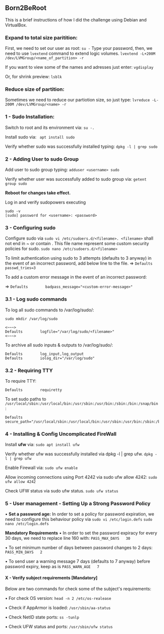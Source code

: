 ## Born2BeRoot
This is a brief instructions of how I did the challenge using Debian and VirtualBox.

### Expand to total size paritition:
First, we need to set our user as root:
`su -`
Type your password, then, we need to use `lvextend` command to extend logic volumes.
`lvextend -L+200M /dev/LVMGroup/<name_of_partition> -r`

If you want to view some of the names and adresses just enter:
`vgdisplay`

Or, for shrink preview:
`lsblk`

### Reduce size of partition:
Sometimes we need to reduce our partiotion size, so just type:
`lvreduce -L-200M /dev/LVMGroup/<name> -r`

### 1 - Sudo Installation:
Switch to root and its environment via:
`su -.`

Install sudo via:
` apt install sudo`

Verify whether sudo was successfully installed typing:
` dpkg -l | grep sudo `

### 2 - Adding User to sudo Group
Add user to sudo group typing:
`adduser <username> sudo`

Verify whether user was successfully added to sudo group via:
`getent group sudo`

**Reboot for changes take effect.**

Log in and verify sudopowers executing
```
sudo -v
[sudo] password for <username>: <password>
```

### 3 - Configuring **sudo**
Configure sudo via `sudo vi /etc/sudoers.d/<filename>. <filename>` shall not end in ~ or contain . This file name represent some custom security policies for sudo.
`sudo nano /etc/sudoers.d/<filename>`


To limit authentication using sudo to 3 attempts (defaults to 3 anyway) in the event of an incorrect password, add below line to the file.
=> `Defaults        passwd_tries=3`

To add a custom error message in the event of an incorrect password:

=> `Defaults        badpass_message="<custom-error-message>"`


### 3.1 - Log **sudo** commands
To log all sudo commands to /var/log/sudo/<filename>:

`sudo mkdir /var/log/sudo`
```
<~~~>
Defaults        logfile="/var/log/sudo/<filename>"
<~~~>
```
To archive all sudo inputs & outputs to /var/log/sudo/:
```
Defaults        log_input,log_output
Defaults        iolog_dir="/var/log/sudo"
```

### 3.2 - Requiring TTY
To require TTY:
```
Defaults        requiretty
```
To set sudo paths to `/usr/local/sbin:/usr/local/bin:/usr/sbin:/usr/bin:/sbin:/bin:/snap/bin`:
```
Defaults        secure_path="/usr/local/sbin:/usr/local/bin:/usr/sbin:/usr/bin:/sbin:/bin:/snap/bin"
```
### 4 - Installing & Config **Uncomplicated FireWall**
Install **ufw** via:
`sudo apt install ufw`

Verify whether ufw was successfully installed via dpkg -l | grep ufw.
`dpkg -l | grep ufw`

Enable Firewall via:
`sudo ufw enable`

Allow incoming connections using Port 4242 via sudo ufw allow 4242:
`sudo ufw allow 4242`

Check UFW status via sudo ufw status.
`sudo ufw status`

### 5 - User management - Setting Up a Strong Password Policy
• **Set a password age:**
In order to set a policy for password expiration, we need to configure this behaviour policy via `sudo vi /etc/login.defs`
`sudo nano /etc/login.defs`

**Mandatory Requirements**
• In order to set the password expiracy for every 30 days, we need to replace line 160 with:
`PASS_MAX_DAYS   30`

• To set minimum number of days between password changes to 2 days:
`PASS_MIN_DAYS   2`

• To send user a warning message 7 days (defaults to 7 anyway) before password expiry, keep as is
`PASS_WARN_AGE   7`


#### X - Verify subject requirements [Mandatory]
Below are two commands for check some of the subject's requirements:

• For check OS version:
`head -n 2 /etc/os-realease`

• Check if AppArmor is loaded:
`/usr/sbin/aa-status`

• Check NetID state ports:
`ss -tunlp`

• Check UFW status and ports:
`/usr/sbin/ufw status`